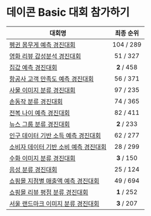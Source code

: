 # 데이콘 Basic 대회 참가하기

|대회명|최종 순위|
|-|:-:|
|[펭귄 몸무게 예측 경진대회](https://github.com/Jaesu26/dacon-basic/tree/main/뗑컨-몸무게-예측)|104 / 289|
|[영화 리뷰 감성분석 경진대회](https://github.com/Jaesu26/dacon-basic/tree/main/영화-리뷰-감성분석)|51 / 327|
|[집값 예측 경진대회](https://github.com/Jaesu26/dacon-basic/tree/main/집값-예측)|**2** / 458|
|[항공사 고객 만족도 예측 경진대회](https://github.com/Jaesu26/dacon-basic/tree/main/항공사-고객만족도-예측)|56 / 371|
|[사물 이미지 분류 경진대회](https://github.com/Jaesu26/dacon-basic/tree/main/사물이미지-분류)|97 / 235|
|[손동작 분류 경진대회](https://github.com/Jaesu26/dacon-basic/tree/main/손동작-분류)|74 / 365|
|[전복 나이 예측 경진대회](https://github.com/Jaesu26/dacon-basic/tree/main/전복-나이-예측)|82 / 411|
|[뉴스 그룹 분류 경진대회](https://github.com/Jaesu26/dacon-basic/tree/main/뉴스-그룹-분류)|**2** / 233|
|[인구 데이터 기반 소득 예측 경진대회](https://github.com/Jaesu26/dacon-basic/tree/main/인구-소득-예측)|62 / 277|
|[소비자 데이터 기반 소비 예측 경진대회](https://github.com/Jaesu26/dacon-basic/tree/main/소비자-소비-예측)|28 / 299|
|[수화 이미지 분류 경진대회](https://github.com/Jaesu26/dacon-basic/tree/main/수화이미지-분류)|**3** / 150|
|[음성 분류 경진대회](https://github.com/Jaesu26/dacon-basic/tree/main/음성-분류)|25 / 124|
|[쇼핑몰 지점별 매출액 예측 경진대회](https://github.com/Jaesu26/dacon-basic/tree/main/쇼핑몰지점별-매출액-예측)|49 / 694|
|[쇼핑몰 리뷰 평점 분류 경진대회](https://github.com/Jaesu26/dacon-basic/tree/main/쇼핑몰리뷰-평점-분류)|**1** / 252|
|[서울 랜드마크 이미지 분류 경진대회](https://github.com/Jaesu26/dacon-basic/tree/main/서울랜드마크-이미지-)|**3** / 207|
